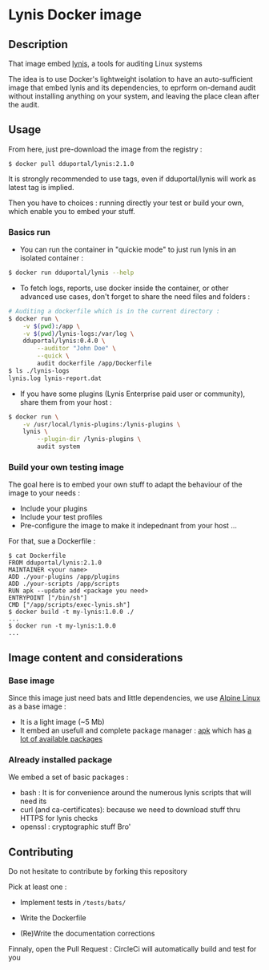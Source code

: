# Lynis Docker image

## Description

That image embed [lynis](https://cisofy.com/lynis/), a tools for auditing Linux systems

The idea is to use Docker's lightweight isolation to have an auto-sufficient image that embed lynis and its dependencies, to eprform on-demand audit without installing anything on your system, and leaving the place clean after the audit.

<!-- [![CircleCi Build Status](https://circleci.com/gh/dduportal-dockerfiles/bats.svg?&style=shield&circle-token=a7fd546c08f8c0a1bf0ff211b07d14f204e65be1)](https://circleci.com/gh/dduportal-dockerfiles/bats) -->

## Usage

From here, just pre-download the image from the registry :

```
$ docker pull dduportal/lynis:2.1.0
```

It is strongly recommended to use tags, even if dduportal/lynis will work as latest tag is implied.

Then you have to choices : running directly your test or build your own, which enable you to embed your stuff.

### Basics run

* You can run the container in "quickie mode" to just run lynis in an isolated container :

``` bash
$ docker run dduportal/lynis --help
``` 

* To fetch logs, reports, use docker inside the container, or other advanced use cases, don't forget to share the need files and folders :

```bash
# Auditing a dockerfile which is in the current directory :
$ docker run \
	-v $(pwd):/app \
	-v $(pwd)/lynis-logs:/var/log \
	dduportal/lynis:0.4.0 \
		--auditor "John Doe" \
		--quick \
		audit dockerfile /app/Dockerfile
$ ls ./lynis-logs
lynis.log lynis-report.dat 
```

* If you have some plugins (Lynis Enterprise paid user or community), share them from your host :
```bash
$ docker run \
	-v /usr/local/lynis-plugins:/lynis-plugins \
	lynis \
		--plugin-dir /lynis-plugins \
		audit system
```

### Build your own testing image

The goal here is to embed your own stuff to adapt the behaviour of the image to your needs :
* Include your plugins
* Include your test profiles
* Pre-configure the image to make it indepednant from your host
...

For that, sue a Dockerfile :

```
$ cat Dockerfile
FROM dduportal/lynis:2.1.0
MAINTAINER <your name>
ADD ./your-plugins /app/plugins
ADD ./your-scripts /app/scripts
RUN apk --update add <package you need>
ENTRYPOINT ["/bin/sh"]
CMD ["/app/scripts/exec-lynis.sh"]
$ docker build -t my-lynis:1.0.0 ./
...
$ docker run -t my-lynis:1.0.0
...
```

## Image content and considerations

### Base image

Since this image just need bats and little dependencies, we use [Alpine Linux](https://registry.hub.docker.com/_/alpine/) as a base image :
* It is a light image (~5 Mb)
* It embed an usefull and complete package manager : [apk](http://wiki.alpinelinux.org/wiki/Alpine_Linux_package_management) which has [a lot of available packages](http://forum.alpinelinux.org/packages)

### Already installed package

We embed a set of basic packages :
* bash : It is for convenience around the numerous lynis scripts that will need its
* curl (and ca-certificates): because we need to download stuff thru HTTPS for lynis checks
* openssl : cryptographic stuff Bro' 

## Contributing

Do not hesitate to contribute by forking this repository

Pick at least one :

* Implement tests in ```/tests/bats/```

* Write the Dockerfile

* (Re)Write the documentation corrections


Finnaly, open the Pull Request : CircleCi will automatically build and test for you
